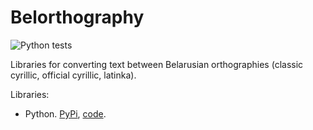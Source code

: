 # Belorthography

![Python tests](https://github.com/belaudiobooks/website/actions/workflows/test-python.yml/badge.svg)

Libraries for converting text between Belarusian orthographies (classic cyrillic, official cyrillic, latinka).

Libraries:

* Python. [PyPi](https://pypi.org/project/belorthography/), [code](https://github.com/belaudiobooks/belorthography/tree/main/python).
